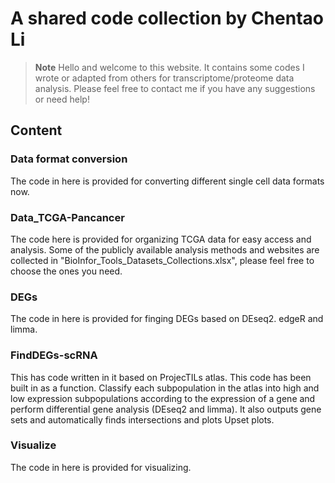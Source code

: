 # A shared code collection by Chentao Li

> **Note**
> Hello and welcome to this website. It contains some codes I wrote or adapted from others for transcriptome/proteome data analysis. 
> Please feel free to contact me if you have any suggestions or need help!

## Content
### Data format conversion
The code in here is provided for converting different single cell data formats now.

### Data_TCGA-Pancancer
The code here is provided for organizing TCGA data for easy access and analysis. Some of the publicly available analysis methods and websites are collected in "BioInfor_Tools_Datasets_Collections.xlsx", please feel free to choose the ones you need.

### DEGs
The code in here is provided for finging DEGs based on DEseq2. edgeR and limma.

### FindDEGs-scRNA
This has code written in it based on ProjecTILs atlas. This code has been built in as a function. Classify each subpopulation in the atlas into high and low expression subpopulations according to the expression of a gene and perform differential gene analysis (DEseq2 and limma). It also outputs gene sets and automatically finds intersections and plots Upset plots.

### Visualize
The code in here is provided for visualizing.
